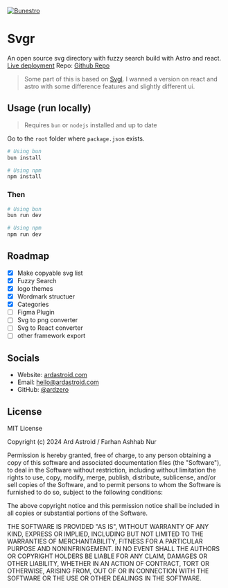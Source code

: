 [![Bunestro](https://svgr.ardastroid.com/ogImage.webp)](https://svgr.ardastroid.com/)

# Svgr

An open source svg directory with fuzzy search build with Astro and react. [Live deployment](https://svgr.ardastroid.com/)
Repo: [Github Repo](https://github.com/ardzero/svgr)

> Some part of this is based on [Svgl](https://github.com/pheralb/svgl). I wanned a version on react and astro with some difference features and slightly different ui.

## Usage (run locally)

> Requires `bun` or `nodejs` installed and up to date

Go to the `root` folder where `package.json` exists.

```bash
# Using bun
bun install

# Using npm
npm install
```

### Then

```bash
# Using bun
bun run dev

# Using npm
npm run dev
```

<!-- ## Features

- Astro 5.2
- Tailwind CSS v4
- React Integration
- [Shadcn](https://ui.shadcn.com/) components
- Custom utility components
- Theme support (dark and light mode)
- Tailwind CSS animations using [tailwindcss-motion](https://docs.rombo.co/tailwind)
- SEO optimized (SEO component provided)
- Responsive optimized img loader component
- Share modal
- Utilities like `qrCode gen, string shortner, uniqueCode gen, img placeholder, email validation, hashing etc`

## Config

- Configure colors in `src/styles/globals.css`
- Site default metadata in `astro.config.mjs`
- Component configurations in `src/lib/data/siteData.ts`
- Astro configurations in `astro.config.mjs` -->

## Roadmap

- [x] Make copyable svg list
- [x] Fuzzy Search
- [x] logo themes
- [x] Wordmark structuer
- [x] Categories
- [ ] Figma Plugin
- [ ] Svg to png converter
- [ ] Svg to React converter
- [ ] other framework export

## Socials

- Website: [ardastroid.com](https://ardastroid.com)
- Email: [hello@ardastroid.com](mailto:hello@ardastroid.com)
- GitHub: [@ardzero](https://github.com/ardzero)

## License

MIT License

Copyright (c) 2024 Ard Astroid / Farhan Ashhab Nur

Permission is hereby granted, free of charge, to any person obtaining a copy
of this software and associated documentation files (the "Software"), to deal
in the Software without restriction, including without limitation the rights
to use, copy, modify, merge, publish, distribute, sublicense, and/or sell
copies of the Software, and to permit persons to whom the Software is
furnished to do so, subject to the following conditions:

The above copyright notice and this permission notice shall be included in all
copies or substantial portions of the Software.

THE SOFTWARE IS PROVIDED "AS IS", WITHOUT WARRANTY OF ANY KIND, EXPRESS OR
IMPLIED, INCLUDING BUT NOT LIMITED TO THE WARRANTIES OF MERCHANTABILITY,
FITNESS FOR A PARTICULAR PURPOSE AND NONINFRINGEMENT. IN NO EVENT SHALL THE
AUTHORS OR COPYRIGHT HOLDERS BE LIABLE FOR ANY CLAIM, DAMAGES OR OTHER
LIABILITY, WHETHER IN AN ACTION OF CONTRACT, TORT OR OTHERWISE, ARISING FROM,
OUT OF OR IN CONNECTION WITH THE SOFTWARE OR THE USE OR OTHER DEALINGS IN THE
SOFTWARE.
